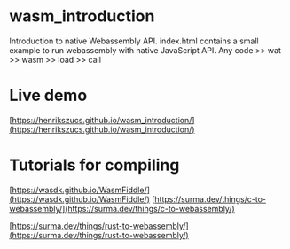 # wasm_introduction
Introduction to native Webassembly API. index.html contains a small example to run webassembly with native JavaScript API.
Any code >> wat >> wasm >> load >> call

# Live demo
[https://henrikszucs.github.io/wasm_introduction/](https://henrikszucs.github.io/wasm_introduction/)

# Tutorials for compiling
[https://wasdk.github.io/WasmFiddle/](https://wasdk.github.io/WasmFiddle/)
[https://surma.dev/things/c-to-webassembly/](https://surma.dev/things/c-to-webassembly/)

[https://surma.dev/things/rust-to-webassembly/](https://surma.dev/things/rust-to-webassembly/)
